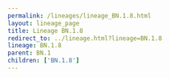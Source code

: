 ```yaml
---
permalink: /lineages/lineage_BN.1.8.html
layout: lineage_page
title: Lineage BN.1.8
redirect_to: ../lineage.html?lineage=BN.1.8
lineage: BN.1.8
parent: BN.1
children: ['BN.1.8']
---
```

